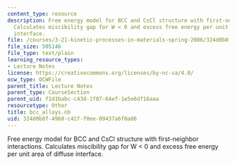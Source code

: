 ```yaml
---
content_type: resource
description: Free energy model for BCC and CsCl structure with first-neighbor interactions.
  Calculates miscibility gap for W < 0 and excess free energy per unit area of diffuse
  interface.
file: /courses/3-21-kinetic-processes-in-materials-spring-2006/324d0b8f4968c41ff0ee09437a6f0a06_bcc_alloys.nb
file_size: 505146
file_type: text/plain
learning_resource_types:
- Lecture Notes
license: https://creativecommons.org/licenses/by-nc-sa/4.0/
ocw_type: OCWFile
parent_title: Lecture Notes
parent_type: CourseSection
parent_uid: f1d1babc-c43d-1f07-64ef-1e5e6df16aaa
resourcetype: Other
title: bcc_alloys.nb
uid: 324d0b8f-4968-c41f-f0ee-09437a6f0a06
---
```

Free energy model for BCC and CsCl structure with first-neighbor interactions. Calculates miscibility gap for W < 0 and excess free energy per unit area of diffuse interface.